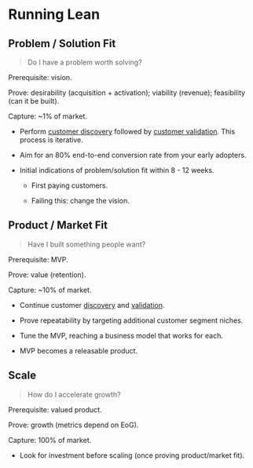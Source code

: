 # Running Lean

## Problem / Solution Fit

>   Do I have a problem worth solving?

Prerequisite: vision. 

Prove: desirability (acquisition + activation); viability (revenue); feasibility (can it be built). 

Capture: ~1% of market.

-   Perform [customer discovery](customer-discovery.md) followed by [customer validation](customer-validation.md). This process is iterative.

-   Aim for an 80% end-to-end conversion rate from your early adopters.

-   Initial indications of problem/solution fit within 8 - 12 weeks.

    -   First paying customers.

    -   Failing this: change the vision.

## Product / Market Fit

>   Have I built something people want?

Prerequisite: MVP. 

Prove: value (retention).

Capture: ~10% of market.

-   Continue customer [discovery](customer-discovery.md) and [validation](customer-validation.md).

-   Prove repeatability by targeting additional customer segment niches.

-   Tune the MVP, reaching a business model that works for each.

-   MVP becomes a releasable product.

## Scale

>   How do I accelerate growth?

Prerequisite: valued product. 

Prove: growth (metrics depend on EoG).

Capture: 100% of market.

-   Look for investment before scaling (once proving product/market fit).
